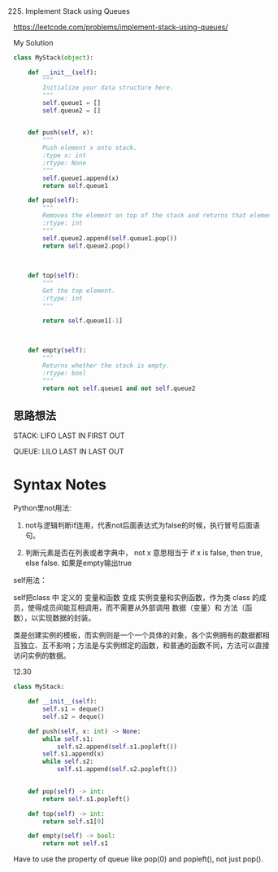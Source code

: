 ## 
225. Implement Stack using Queues

https://leetcode.com/problems/implement-stack-using-queues/

My Solution

```python
class MyStack(object):

    def __init__(self):
        """
        Initialize your data structure here.
        """
        self.queue1 = []
        self.queue2 = []
        

    def push(self, x):
        """
        Push element x onto stack.
        :type x: int
        :rtype: None
        """
        self.queue1.append(x)
        return self.queue1

    def pop(self):
        """
        Removes the element on top of the stack and returns that element.
        :rtype: int
        """
        self.queue2.append(self.queue1.pop())
        return self.queue2.pop()
        
        

    def top(self):
        """
        Get the top element.
        :rtype: int
        """

        return self.queue1[-1]
        
        

    def empty(self):
        """
        Returns whether the stack is empty.
        :rtype: bool
        """
        return not self.queue1 and not self.queue2
```

## 思路想法
STACK: LIFO LAST IN FIRST OUT

QUEUE: LILO LAST IN LAST OUT

# Syntax Notes
Python里not用法:

1. not与逻辑判断if连用，代表not后面表达式为false的时候，执行冒号后面语句。

2. 判断元素是否在列表或者字典中， not x 意思相当于 if x is false, then true, else false. 如果是empty输出true

self用法：

self把class 中 定义的 变量和函数 变成 实例变量和实例函数，作为类 class 的成员，使得成员间能互相调用，而不需要从外部调用 数据（变量）和 方法（函数），以实现数据的封装。

类是创建实例的模板，而实例则是一个一个具体的对象，各个实例拥有的数据都相互独立、互不影响；方法是与实例绑定的函数，和普通的函数不同，方法可以直接访问实例的数据。

12.30

```python
class MyStack:

    def __init__(self):
        self.s1 = deque()
        self.s2 = deque()

    def push(self, x: int) -> None:
        while self.s1:
            self.s2.append(self.s1.popleft())
        self.s1.append(x)
        while self.s2:
            self.s1.append(self.s2.popleft())
        

    def pop(self) -> int:
        return self.s1.popleft()

    def top(self) -> int:
        return self.s1[0]

    def empty(self) -> bool:
        return not self.s1
```
Have to use the property of queue like pop(0) and popleft(), not just pop().
